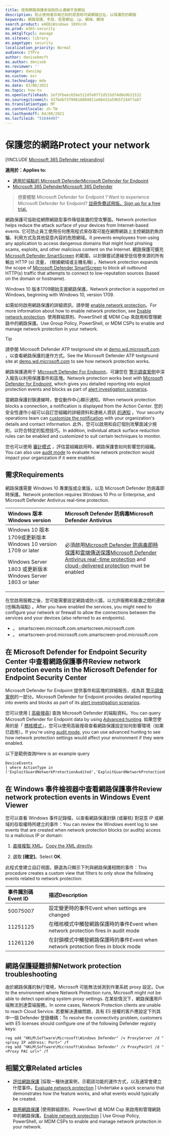```yaml
---
title: 使用網路保護來協助防止連線不良網站
description: 防止使用者存取已知的惡意和可疑網路位址，以保護您的網路
keywords: 網路保護、手段、惡意網站、ip、網域、網域
search.product: eADQiWindows 10XVcnh
ms.prod: m365-security
ms.mktglfcycl: manage
ms.sitesec: library
ms.pagetype: security
localization_priority: Normal
audience: ITPro
author: denisebmsft
ms.author: deniseb
ms.reviewer: ''
manager: dansimp
ms.custom: asr
ms.technology: mde
ms.date: 03/08/2021
ms.topic: how-to
ms.openlocfilehash: 2ef3fbeec65be512dfe07f1d533df4d8e9b31532
ms.sourcegitcommit: 437bdbf3f99610869811e80432a59b5f244f7a87
ms.translationtype: MT
ms.contentlocale: zh-TW
ms.lasthandoff: 04/08/2021
ms.locfileid: "51644497"
---
```

# <a name="protect-your-network"></a><span data-ttu-id="d6662-104">保護您的網路</span><span class="sxs-lookup"><span data-stu-id="d6662-104">Protect your network</span></span>

[!INCLUDE [Microsoft 365 Defender rebranding](../../includes/microsoft-defender.md)]

<span data-ttu-id="d6662-105">**適用於：**</span><span class="sxs-lookup"><span data-stu-id="d6662-105">**Applies to:**</span></span>
- [<span data-ttu-id="d6662-106">適用於端點的 Microsoft Defender</span><span class="sxs-lookup"><span data-stu-id="d6662-106">Microsoft Defender for Endpoint</span></span>](https://go.microsoft.com/fwlink/p/?linkid=2154037)
- [<span data-ttu-id="d6662-107">Microsoft 365 Defender</span><span class="sxs-lookup"><span data-stu-id="d6662-107">Microsoft 365 Defender</span></span>](https://go.microsoft.com/fwlink/?linkid=2118804)

> <span data-ttu-id="d6662-108">想要體驗 Microsoft Defender for Endpoint？</span><span class="sxs-lookup"><span data-stu-id="d6662-108">Want to experience Microsoft Defender for Endpoint?</span></span> [<span data-ttu-id="d6662-109">註冊免費試用版。</span><span class="sxs-lookup"><span data-stu-id="d6662-109">Sign up for a free trial.</span></span>](https://www.microsoft.com/microsoft-365/windows/microsoft-defender-atp?ocid=docs-wdatp-exposedapis-abovefoldlink)

<span data-ttu-id="d6662-110">網路保護可協助從網際網路型事件降低裝置的受攻擊面。</span><span class="sxs-lookup"><span data-stu-id="d6662-110">Network protection helps reduce the attack surface of your devices from Internet-based events.</span></span> <span data-ttu-id="d6662-111">它可防止員工使用任何應用程式來存取可能在網際網路上主控網路釣魚詐騙、利用方式及其他惡意內容的危險網域。</span><span class="sxs-lookup"><span data-stu-id="d6662-111">It prevents employees from using any application to access dangerous domains that might host phishing scams, exploits, and other malicious content on the Internet.</span></span> <span data-ttu-id="d6662-112">網路保護可擴充 [Microsoft Defender SmartScreen](https://docs.microsoft.com/windows/security/threat-protection/microsoft-defender-smartscreen/microsoft-defender-smartscreen-overview) 的範圍，以封鎖嘗試連線至低信譽來源的所有輸出 HTTP (s) 流量， (根據網域或主機名稱) 。</span><span class="sxs-lookup"><span data-stu-id="d6662-112">Network protection expands the scope of [Microsoft Defender SmartScreen](https://docs.microsoft.com/windows/security/threat-protection/microsoft-defender-smartscreen/microsoft-defender-smartscreen-overview) to block all outbound HTTP(s) traffic that attempts to connect to low-reputation sources (based on the domain or hostname).</span></span>

<span data-ttu-id="d6662-113">Windows 10 版本1709開始支援網路保護。</span><span class="sxs-lookup"><span data-stu-id="d6662-113">Network protection is supported on Windows, beginning with Windows 10, version 1709.</span></span> 

<span data-ttu-id="d6662-114">如需如何啟用網路保護的詳細資訊，請參閱 [enable network protection](enable-network-protection.md)。</span><span class="sxs-lookup"><span data-stu-id="d6662-114">For more information about how to enable network protection, see [Enable network protection](enable-network-protection.md).</span></span> <span data-ttu-id="d6662-115">使用群組原則、PowerShell 或 MDM Csp 來啟用和管理網路中的網路保護。</span><span class="sxs-lookup"><span data-stu-id="d6662-115">Use Group Policy, PowerShell, or MDM CSPs to enable and manage network protection in your network.</span></span>

> [!TIP]
> <span data-ttu-id="d6662-116">請參閱 Microsoft Defender ATP testground site at [demo.wd.microsoft.com](https://demo.wd.microsoft.com?ocid=cx-wddocs-testground) ，以查看網路保護的運作方式。</span><span class="sxs-lookup"><span data-stu-id="d6662-116">See the Microsoft Defender ATP testground site at [demo.wd.microsoft.com](https://demo.wd.microsoft.com?ocid=cx-wddocs-testground) to see how network protection works.</span></span>

<span data-ttu-id="d6662-117">網路保護適用于 [Microsoft Defender For Endpoint](https://docs.microsoft.com/microsoft-365/security/defender-endpoint/microsoft-defender-advanced-threat-protection)，可讓您在 [警示調查案例](https://docs.microsoft.com/microsoft-365/security/defender-endpoint/investigate-alerts)中深入報告以利用保護事件和區塊。</span><span class="sxs-lookup"><span data-stu-id="d6662-117">Network protection works best with [Microsoft Defender for Endpoint](https://docs.microsoft.com/microsoft-365/security/defender-endpoint/microsoft-defender-advanced-threat-protection), which gives you detailed reporting into exploit protection events and blocks as part of [alert investigation scenarios](https://docs.microsoft.com/microsoft-365/security/defender-endpoint/investigate-alerts).</span></span>

<span data-ttu-id="d6662-118">當網路保護封鎖連線時，會從動作中心顯示通知。</span><span class="sxs-lookup"><span data-stu-id="d6662-118">When network protection blocks a connection, a notification is displayed from the Action Center.</span></span> <span data-ttu-id="d6662-119">您的安全性運作小組可以自訂您組織的詳細資料和連絡人資訊 [的通知](customize-attack-surface-reduction.md#customize-the-notification) 。</span><span class="sxs-lookup"><span data-stu-id="d6662-119">Your security operations team can [customize the notification](customize-attack-surface-reduction.md#customize-the-notification) with your organization's details and contact information.</span></span> <span data-ttu-id="d6662-120">此外，您可以啟用和自訂個別攻擊面減少規則，以符合特定的監控技巧。</span><span class="sxs-lookup"><span data-stu-id="d6662-120">In addition, individual attack surface reduction rules can be enabled and customized to suit certain techniques to monitor.</span></span>

<span data-ttu-id="d6662-121">您也可以使用 [審計模式](audit-windows-defender.md) ，評估當組織啟用時，網路保護會如何影響您的組織。</span><span class="sxs-lookup"><span data-stu-id="d6662-121">You can also use [audit mode](audit-windows-defender.md) to evaluate how network protection would impact your organization if it were enabled.</span></span>

## <a name="requirements"></a><span data-ttu-id="d6662-122">需求</span><span class="sxs-lookup"><span data-stu-id="d6662-122">Requirements</span></span>

<span data-ttu-id="d6662-123">網路保護需要 Windows 10 專業版或企業版，以及 Microsoft Defender 防病毒即時保護。</span><span class="sxs-lookup"><span data-stu-id="d6662-123">Network protection requires Windows 10 Pro or Enterprise, and Microsoft Defender Antivirus real-time protection.</span></span>

| <span data-ttu-id="d6662-124">Windows 版本</span><span class="sxs-lookup"><span data-stu-id="d6662-124">Windows version</span></span> | <span data-ttu-id="d6662-125">Microsoft Defender 防病毒</span><span class="sxs-lookup"><span data-stu-id="d6662-125">Microsoft Defender Antivirus</span></span> |
|:---|:---|
| <span data-ttu-id="d6662-126">Windows 10 版本1709或更新版本</span><span class="sxs-lookup"><span data-stu-id="d6662-126">Windows 10 version 1709 or later</span></span> <p><span data-ttu-id="d6662-127">Windows Server 1803 或更新版本</span><span class="sxs-lookup"><span data-stu-id="d6662-127">Windows Server 1803 or later</span></span> | <span data-ttu-id="d6662-128">必須啟用[Microsoft Defender 防病毒即時保護](https://docs.microsoft.com/windows/security/threat-protection/configure-real-time-protection-microsoft-defender-antivirus.md)和[雲端傳送保護](https://docs.microsoft.com/windows/security/threat-protection/enable-cloud-protection-microsoft-defender-antivirus.md)</span><span class="sxs-lookup"><span data-stu-id="d6662-128">[Microsoft Defender Antivirus real-time protection](https://docs.microsoft.com/windows/security/threat-protection/configure-real-time-protection-microsoft-defender-antivirus.md) and [cloud-delivered protection](https://docs.microsoft.com/windows/security/threat-protection/enable-cloud-protection-microsoft-defender-antivirus.md) must be enabled</span></span> |

<span data-ttu-id="d6662-129">在您啟用服務之後，您可能需要設定網路或防火牆，以允許服務和裝置之間的連線 (也稱為端點) 。</span><span class="sxs-lookup"><span data-stu-id="d6662-129">After you have enabled the services, you might need to configure your network or firewall to allow the connections between the services and your devices (also referred to as endpoints).</span></span>  

- <span data-ttu-id="d6662-130">。 smartscreen.microsoft.com</span><span class="sxs-lookup"><span data-stu-id="d6662-130">.smartscreen.microsoft.com</span></span>
- <span data-ttu-id="d6662-131">。 smartscreen-prod.microsoft.com</span><span class="sxs-lookup"><span data-stu-id="d6662-131">.smartscreen-prod.microsoft.com</span></span>

## <a name="review-network-protection-events-in-the-microsoft-defender-for-endpoint-security-center"></a><span data-ttu-id="d6662-132">在 Microsoft Defender for Endpoint Security Center 中查看網路保護事件</span><span class="sxs-lookup"><span data-stu-id="d6662-132">Review network protection events in the Microsoft Defender for Endpoint Security Center</span></span>

<span data-ttu-id="d6662-133">Microsoft Defender for Endpoint 提供事件和區塊的詳細報告，成為其 [警示調查案例](https://docs.microsoft.com/microsoft-365/security/defender-endpoint/investigate-alerts)的一部分。</span><span class="sxs-lookup"><span data-stu-id="d6662-133">Microsoft Defender for Endpoint provides detailed reporting into events and blocks as part of its [alert investigation scenarios](https://docs.microsoft.com/microsoft-365/security/defender-endpoint/investigate-alerts).</span></span>

<span data-ttu-id="d6662-134">您可以使用 [ [高級搜尋](https://docs.microsoft.com/windows/security/threat-protection/microsoft-defender-atp/advanced-hunting-windows-defender-advanced-threat-protection)] 查詢 Microsoft Defender 的端點資料。</span><span class="sxs-lookup"><span data-stu-id="d6662-134">You can query Microsoft Defender for Endpoint data by using [Advanced hunting](https://docs.microsoft.com/windows/security/threat-protection/microsoft-defender-atp/advanced-hunting-windows-defender-advanced-threat-protection).</span></span> <span data-ttu-id="d6662-135">如果您使用的是「 [稽核模式](audit-windows-defender.md)」，您可以使用高級搜尋查看網路保護設定如何影響環境（如果已啟用）。</span><span class="sxs-lookup"><span data-stu-id="d6662-135">If you're using [audit mode](audit-windows-defender.md), you can use advanced hunting to see how network protection settings would affect your environment if they were enabled.</span></span>

<span data-ttu-id="d6662-136">以下是範例查詢</span><span class="sxs-lookup"><span data-stu-id="d6662-136">Here is an example query</span></span>

```kusto
DeviceEvents
| where ActionType in ('ExploitGuardNetworkProtectionAudited','ExploitGuardNetworkProtectionBlocked')
```

## <a name="review-network-protection-events-in-windows-event-viewer"></a><span data-ttu-id="d6662-137">在 Windows 事件檢視器中查看網路保護事件</span><span class="sxs-lookup"><span data-stu-id="d6662-137">Review network protection events in Windows Event Viewer</span></span>

<span data-ttu-id="d6662-138">您可以查看 Windows 事件記錄檔，以查看網路保護封鎖 (或審核) 對惡意 IP 或網域的存取權時所建立的事件：</span><span class="sxs-lookup"><span data-stu-id="d6662-138">You can review the Windows event log to see events that are created when network protection blocks (or audits) access to a malicious IP or domain:</span></span>

1. <span data-ttu-id="d6662-139">[直接複製 XML](event-views.md)。</span><span class="sxs-lookup"><span data-stu-id="d6662-139">[Copy the XML directly](event-views.md).</span></span>

2. <span data-ttu-id="d6662-140">選取 **[確定]**。</span><span class="sxs-lookup"><span data-stu-id="d6662-140">Select **OK**.</span></span>

<span data-ttu-id="d6662-141">此程式會建立自訂視圖，篩選為只顯示下列與網路保護相關的事件：</span><span class="sxs-lookup"><span data-stu-id="d6662-141">This procedure creates a custom view that filters to only show the following events related to network protection:</span></span>

| <span data-ttu-id="d6662-142">事件識別碼</span><span class="sxs-lookup"><span data-stu-id="d6662-142">Event ID</span></span> | <span data-ttu-id="d6662-143">描述</span><span class="sxs-lookup"><span data-stu-id="d6662-143">Description</span></span> |
|:---|:---|
| <span data-ttu-id="d6662-144">5007</span><span class="sxs-lookup"><span data-stu-id="d6662-144">5007</span></span> | <span data-ttu-id="d6662-145">設定變更時的事件</span><span class="sxs-lookup"><span data-stu-id="d6662-145">Event when settings are changed</span></span> |
| <span data-ttu-id="d6662-146">1125</span><span class="sxs-lookup"><span data-stu-id="d6662-146">1125</span></span> | <span data-ttu-id="d6662-147">在稽核模式中觸發網路保護時的事件</span><span class="sxs-lookup"><span data-stu-id="d6662-147">Event when network protection fires in audit mode</span></span> |
| <span data-ttu-id="d6662-148">1126</span><span class="sxs-lookup"><span data-stu-id="d6662-148">1126</span></span> | <span data-ttu-id="d6662-149">在封鎖模式中觸發網路保護時的事件</span><span class="sxs-lookup"><span data-stu-id="d6662-149">Event when network protection fires in block mode</span></span> |

## <a name="network-protection-troubleshooting"></a><span data-ttu-id="d6662-150">網路保護疑難排解</span><span class="sxs-lookup"><span data-stu-id="d6662-150">Network protection troubleshooting</span></span>

<span data-ttu-id="d6662-151">由於網路保護的執行環境，Microsoft 可能無法偵測到作業系統 proxy 設定。</span><span class="sxs-lookup"><span data-stu-id="d6662-151">Due to the environment where Network Protection runs, Microsoft might not be able to detect operating system proxy settings.</span></span> <span data-ttu-id="d6662-152">在某些情況下，網路保護用戶端無法到達雲端服務。</span><span class="sxs-lookup"><span data-stu-id="d6662-152">In some cases, Network Protection clients are unable to reach Cloud Service.</span></span> <span data-ttu-id="d6662-153">若要解決連線問題，具有 E5 授權的客戶應設定下列其中一個 Defender 登錄機碼：</span><span class="sxs-lookup"><span data-stu-id="d6662-153">To resolve the connectivity problem, customers with E5 licenses should configure one of the following Defender registry keys:</span></span>

```console
reg add "HKLM\Software\Microsoft\Windows Defender" /v ProxyServer /d "<proxy IP address: Port>" /f
reg add "HKLM\Software\Microsoft\Windows Defender" /v ProxyPacUrl /d "<Proxy PAC url>" /f

```

## <a name="related-articles"></a><span data-ttu-id="d6662-154">相關文章</span><span class="sxs-lookup"><span data-stu-id="d6662-154">Related articles</span></span>

- <span data-ttu-id="d6662-155">[評估網路保護](evaluate-network-protection.md) |採取一種快速案例，示範該功能的運作方式，以及通常會建立什麼事件。</span><span class="sxs-lookup"><span data-stu-id="d6662-155">[Evaluate network protection](evaluate-network-protection.md) | Undertake a quick scenario that demonstrates how the feature works, and what events would typically be created.</span></span>

- <span data-ttu-id="d6662-156">[啟用網路保護](enable-network-protection.md) |使用群組原則、PowerShell 或 MDM Csp 來啟用和管理網路中的網路保護。</span><span class="sxs-lookup"><span data-stu-id="d6662-156">[Enable network protection](enable-network-protection.md) | Use Group Policy, PowerShell, or MDM CSPs to enable and manage network protection in your network.</span></span>

